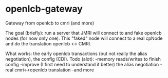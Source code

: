 # openlcb-gateway
Gateway from openlcb to cmri (and more)

The goal (briefly): run a server that JMRI will connect to and fake openlcb nodes (for now only one).
This "faked" node will connect to a real cpNode and do the translation openlcb <-> CMRI.

What works: the early openlcb transactions (but not really the alias negotiation), the config (CDI).
Todo (alot):
-memory reads/writes to finish config
-improve (I first need to understand it better) the alias negotiation
-real cmri<->openlcb translation
-and more
